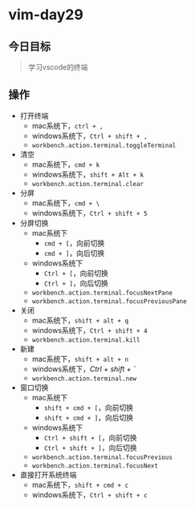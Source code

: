 # vim-day29

## 今日目标
> 学习vscode的终端

## 操作
+ 打开终端
  + mac系统下，`ctrl + ,`
  + windows系统下，`Ctrl + shift + ,`
  + `workbench.action.terminal.toggleTerminal`
+ 清空
  + mac系统下，`cmd + k`
  + windows系统下，`shift + Alt + k`
  + `workbench.action.terminal.clear`
+ 分屏
  + mac系统下，`cmd + \`
  + windows系统下，`Ctrl + shift + 5`
+ 分屏切换
  + mac系统下
    + `cmd + [`，向前切换
    + `cmd + ]`，向后切换
  + windows系统下
    + `Ctrl + [`，向前切换
    + `Ctrl + ]`，向后切换
  + `workbench.action.terminal.focusNextPane`
  + `workbench.action.terminal.focusPreviousPane`
+ 关闭
  + mac系统下，`shift + alt + q`
  + windows系统下，`Ctrl + shift + 4`
  + `workbench.action.terminal.kill`
+ 新建
  + mac系统下，`shift + alt + n`
  + windows系统下，*Ctrl + shift + `*
  + `workbench.action.terminal.new`
+ 窗口切换
  + mac系统下
    + `shift + cmd + [`，向前切换
    + `shift + cmd + ]`，向后切换
  + windows系统下
    + `Ctrl + shift + [`，向前切换
    + `Ctrl + shift + ]`，向后切换
  + `workbench.action.terminal.focusPrevious`
  + `workbench.action.terminal.focusNext`
+ 直接打开系统终端
  + mac系统下，`shift + cmd + c`
  + windows系统下，`Ctrl + shift + c`
